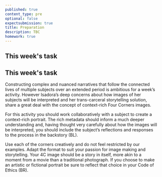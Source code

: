 ```yaml
---
published: true
content_type: pre
optional: false
expectsubmission: true
title: Preparation
description: TBC
homework: true
---
```

## This week's task

## This week's task
Constructing complex and nuanced narratives that follow the connected lives of multiple subjects over an extended period is ambitious for a week’s activity. However Isadora’s deep concerns about how images of her subjects will be interpreted and her trans-carceral storytelling solution, share a great deal with the concept of context-rich Four Corners images.

For this activity you should work collaboratively with a subject to create a context-rich portrait. The rich metadata should inform a much deeper understanding and, having thought  very carefully about how the images will be interpreted, you should include the subject’s reflections and responses to the process in the backstory (BL). 

Use each of the corners creatively and do not feel restricted by our examples. Adapt the format to suit your passion for image making and storytelling. Your 4C image should be a story in itself, more akin to a moment from a movie than a traditional photograph. If you choose to make an artistic or fictional portrait be sure to reflect that choice in your Code of Ethics (BR).



